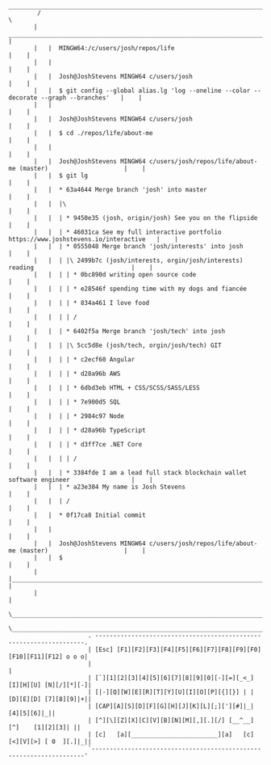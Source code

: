 
             ________________________________________________________________________________________________
            /                                                                                                \
           |    _________________________________________________________________________________________     |
           |   |  MINGW64:/c/users/josh/repos/life                                                       |    |
           |   |                                                                                         |    |
           |   |  Josh@JoshStevens MINGW64 c/users/josh                                                  |    |
           |   |  $ git config --global alias.lg 'log --oneline --color --decorate --graph --branches'   |    |
           |   |                                                                                         |    |
           |   |  Josh@JoshStevens MINGW64 c/users/josh                                                  |    |
           |   |  $ cd ./repos/life/about-me                                                             |    |
           |   |                                                                                         |    |
           |   |  Josh@JoshStevens MINGW64 c/users/josh/repos/life/about-me (master)                     |    |
           |   |  $ git lg                                                                               |    |
           |   |  * 63a4644 Merge branch 'josh' into master                                              |    |
           |   |  |\                                                                                     |    |
           |   |  | * 9450e35 (josh, origin/josh) See you on the flipside                                |    |
           |   |  | * 46031ca See my full interactive portfolio https://www.joshstevens.io/interactive   |    |
           |   |  | * 0555048 Merge branch 'josh/interests' into josh                                    |    |
           |   |  | |\ 2499b7c (josh/interests, orgin/josh/interests) reading                           |    |
           |   |  | | * 0bc890d writing open source code                                                 |    |
           |   |  | | * e28546f spending time with my dogs and fiancée                                   |    |
           |   |  | | * 834a461 I love food                                                              |    |
           |   |  | | /                                                                                  |    |
           |   |  | * 6402f5a Merge branch 'josh/tech' into josh                                         |    |
           |   |  | |\ 5cc5d8e (josh/tech, orgin/josh/tech) GIT                                          |    |
           |   |  | | * c2ecf60 Angular                                                                  |    |
           |   |  | | * d28a96b AWS                                                                      |    |
           |   |  | | * 6dbd3eb HTML + CSS/SCSS/SASS/LESS                                                |    |
           |   |  | | * 7e900d5 SQL                                                                      |    |
           |   |  | | * 2984c97 Node                                                                     |    |
           |   |  | | * d28a96b TypeScript                                                               |    |
           |   |  | | * d3ff7ce .NET Core                                                                |    |
           |   |  | | /                                                                                  |    |
           |   |  | * 3384fde I am a lead full stack blockchain wallet software engineer                 |    |
           |   |  | * a23e384 My name is Josh Stevens                                                    |    |
           |   |  | /                                                                                    |    |
           |   |  * 0f17ca8 Initial commit                                                               |    |
           |   |                                                                                         |    |
           |   |  Josh@JoshStevens MINGW64 c/users/josh/repos/life/about-me (master)                     |    |
           |   |  $                                                                                      |    |
           |   |_________________________________________________________________________________________|    |
           |                                                                                                  |
            \________________________________________________________________________________________________/
                   \__________________________________________________________________________________/ 
                          . -------------------------------------------------------------------.        
                          | [Esc] [F1][F2][F3][F4][F5][F6][F7][F8][F9][F0][F10][F11][F12] o o o|          
                          |                                                                    |        
                          | [`][1][2][3][4][5][6][7][8][9][0][-][=][_<_] [I][H][U] [N][/][*][-]|        
                          | [|-][Q][W][E][R][T][Y][U][I][O][P][{][}] | | [D][E][D] [7][8][9]|+||        
                          | [CAP][A][S][D][F][G][H][J][K][L][;]['][#]|_|           [4][5][6]|_||        
                          | [^][\][Z][X][C][V][B][N][M][,][.][/] [__^__]    [^]    [1][2][3]| ||        
                          | [c]   [a][________________________][a]   [c] [<][V][>] [ 0  ][.]|_||        
                          `--------------------------------------------------------------------' 
                          
